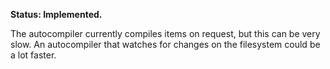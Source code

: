 **Status: Implemented.**

The autocompiler currently compiles items on request, but this can be very slow. An autocompiler that watches for changes on the filesystem could be a lot faster.
